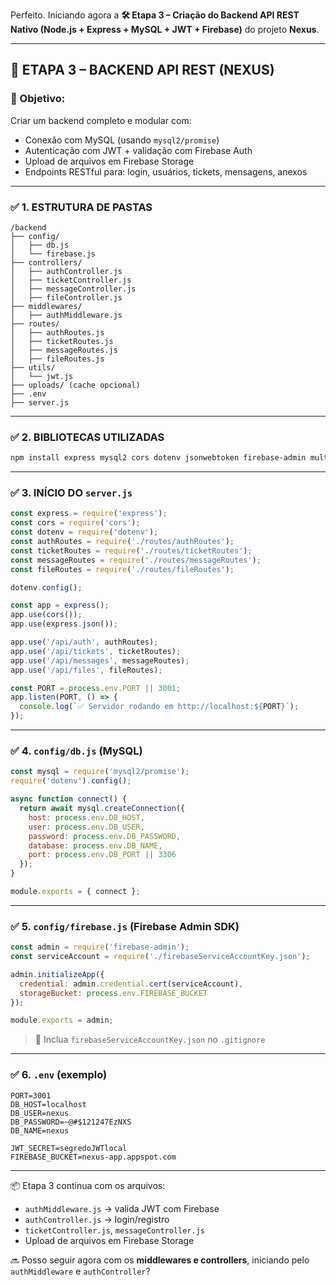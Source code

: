 Perfeito. Iniciando agora a **🛠️ Etapa 3 – Criação do Backend API REST Nativo (Node.js + Express + MySQL + JWT + Firebase)** do projeto **Nexus**.

---

## 🔧 ETAPA 3 – BACKEND API REST (NEXUS)

### 🎯 Objetivo:

Criar um backend completo e modular com:

* Conexão com MySQL (usando `mysql2/promise`)
* Autenticação com JWT + validação com Firebase Auth
* Upload de arquivos em Firebase Storage
* Endpoints RESTful para: login, usuários, tickets, mensagens, anexos

---

### ✅ 1. ESTRUTURA DE PASTAS

```
/backend
├── config/
│   ├── db.js
│   └── firebase.js
├── controllers/
│   ├── authController.js
│   ├── ticketController.js
│   ├── messageController.js
│   ├── fileController.js
├── middlewares/
│   ├── authMiddleware.js
├── routes/
│   ├── authRoutes.js
│   ├── ticketRoutes.js
│   ├── messageRoutes.js
│   ├── fileRoutes.js
├── utils/
│   └── jwt.js
├── uploads/ (cache opcional)
├── .env
├── server.js
```

---

### ✅ 2. BIBLIOTECAS UTILIZADAS

```bash
npm install express mysql2 cors dotenv jsonwebtoken firebase-admin multer
```

---

### ✅ 3. INÍCIO DO `server.js`

```javascript
const express = require('express');
const cors = require('cors');
const dotenv = require('dotenv');
const authRoutes = require('./routes/authRoutes');
const ticketRoutes = require('./routes/ticketRoutes');
const messageRoutes = require('./routes/messageRoutes');
const fileRoutes = require('./routes/fileRoutes');

dotenv.config();

const app = express();
app.use(cors());
app.use(express.json());

app.use('/api/auth', authRoutes);
app.use('/api/tickets', ticketRoutes);
app.use('/api/messages', messageRoutes);
app.use('/api/files', fileRoutes);

const PORT = process.env.PORT || 3001;
app.listen(PORT, () => {
  console.log(`✅ Servidor rodando em http://localhost:${PORT}`);
});
```

---

### ✅ 4. `config/db.js` (MySQL)

```javascript
const mysql = require('mysql2/promise');
require('dotenv').config();

async function connect() {
  return await mysql.createConnection({
    host: process.env.DB_HOST,
    user: process.env.DB_USER,
    password: process.env.DB_PASSWORD,
    database: process.env.DB_NAME,
    port: process.env.DB_PORT || 3306
  });
}

module.exports = { connect };
```

---

### ✅ 5. `config/firebase.js` (Firebase Admin SDK)

```javascript
const admin = require('firebase-admin');
const serviceAccount = require('./firebaseServiceAccountKey.json');

admin.initializeApp({
  credential: admin.credential.cert(serviceAccount),
  storageBucket: process.env.FIREBASE_BUCKET
});

module.exports = admin;
```

> 🔐 Inclua `firebaseServiceAccountKey.json` no `.gitignore`

---

### ✅ 6. `.env` (exemplo)

```dotenv
PORT=3001
DB_HOST=localhost
DB_USER=nexus
DB_PASSWORD=~@#$121247EzNXS
DB_NAME=nexus

JWT_SECRET=segredoJWTlocal
FIREBASE_BUCKET=nexus-app.appspot.com
```

---

📦 Etapa 3 continua com os arquivos:

* `authMiddleware.js` → valida JWT com Firebase
* `authController.js` → login/registro
* `ticketController.js`, `messageController.js`
* Upload de arquivos em Firebase Storage

🔜 Posso seguir agora com os **middlewares e controllers**, iniciando pelo `authMiddleware` e `authController`?
